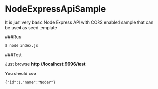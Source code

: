 # NodeExpressApiSample
It is just very basic Node Express API with CORS enabled sample that can be used as seed template

###Run
```dos
$ node index.js
```
###Test

Just browse **http://localhost:9696/test**

You should see
```
{"id":1,"name":"Noder"}
```

